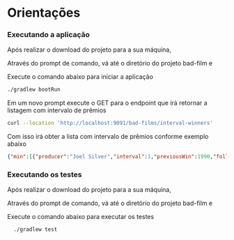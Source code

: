 # Orientações

### Executando a aplicação

Após realizar o download do projeto para a sua máquina,

Através do prompt de comando, vá até o diretório do projeto bad-film e 

Execute o comando abaixo para iniciar a aplicação

```bash
./gradlew bootRun
```

Em um novo prompt execute o GET para o endpoint que irá retornar a listagem com intervalo de prêmios

```bash
curl --location 'http://localhost:9091/bad-films/interval-winners'
```

Com isso irá obter a lista com intervalo de prêmios conforme exemplo abaixo

```json
{"min":[{"producer":"Joel Silver","interval":1,"previousWin":1990,"followingWin":1991},{"producer":"Bo Derek","interval":6,"previousWin":1984,"followingWin":1990}],"max":[{"producer":"Matthew Vaughn","interval":13,"previousWin":2002,"followingWin":2015},{"producer":"Buzz Feitshans","interval":9,"previousWin":1985,"followingWin":1994}]}
```

### Executando os testes

Após realizar o download do projeto para a sua máquina,

Através do prompt de comando, vá até o diretório do projeto bad-film e

Execute o comando abaixo para executar os testes

```bash
  ./gradlew test
```

